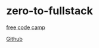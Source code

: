 # zero-to-fullstack

[free code camp](https://youtu.be/LzMnsfqjzkA?si=8uR-E06cGFgW-5M4)

[Github](https://github.com/scrimba/learn-fullstack-development)